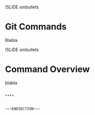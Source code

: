 !SLIDE smbullets
# Git Commands

Blabla

!SLIDE smbullets
# Command Overview

blabla

~~~SECTION:handouts~~~

****


~~~ENDSECTION~~~
